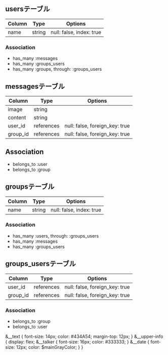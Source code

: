 ## usersテーブル

|Column|Type|Options|
|------|----|-------|
|name|string|null: false, index: true|
### Association
- has_many :messages
- has_many :groups_users
- has_many :groups, through: :groups_users

## messagesテーブル

|Column|Type|Options|
|------|----|-------|
|image|string||
|content|string||
|user_id|references|null: false, foreign_key: true|
|group_id|references|null: false, foreign_key: true|
## Association
- belongs_to :user
- belongs_to :group

## groupsテーブル

|Column|Type|Options|
|------|----|-------|
|name|string|null: false, index: true|
### Association
- has_many :users, through: :groups_users
- has_many :messages
- has_many :groups_users

## groups_usersテーブル

|Column|Type|Options|
|------|----|-------|
|user_id|references|null: false, foreign_key: true|
|group_id|references|null: false, foreign_key: true|
### Association
- belongs_to :group
- belongs_to :user

&__text {
    font-size: 14px;
    color: #434A54;
    margin-top: 12px;
  }
  &__upper-info {
  display: flex;
  &__talker {
    font-size: 16px;
    color: #333333;
  }
  &__date {
    font-size: 12px;
    color: $mainGrayColor;
  }
}